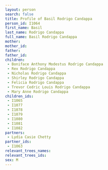 ```yaml
---
layout: person
search: false
title: Profile of Basil Rodrigo Candappa
person_id: I1064
first_name: Basil
last_name: Rodrigo Candappa
full_name: Basil Rodrigo Candappa
mother: 
mother_id: 
father: 
father_id: 
children:
 - Boniface Anthony Modestus Rodrigo Candappa
 - Rex Rodrigo Candappa
 - Nicholas Rodrigo Candappa
 - Shirley Rodrigo Candappa
 - Felicia Rodrigo Candappa
 - Trevor Cedric Louis Rodrigo Candappa
 - Mary Anne Rodrigo Candappa
children_ids:
 - I1065
 - I1077
 - I1078
 - I1079
 - I1080
 - I1081
 - I1082
partners:
 - Lydia Casie Chetty
partner_ids:
 - I1063
relevant_trees_names:
relevant_trees_ids:
sex: M
---
```


